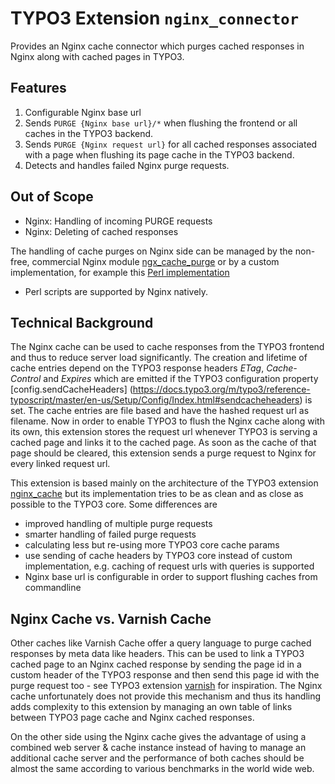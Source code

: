 # TYPO3 Extension `nginx_connector`

Provides an Nginx cache connector which purges cached responses in Nginx along with cached pages in TYPO3.

## Features

1. Configurable Nginx base url
2. Sends `PURGE {Nginx base url}/*` when flushing the frontend or all caches in the TYPO3 backend.
3. Sends `PURGE {Nginx request url}` for all cached responses associated with a page when flushing its page cache in the
   TYPO3 backend.
4. Detects and handles failed Nginx purge requests.

## Out of Scope

* Nginx: Handling of incoming PURGE requests
* Nginx: Deleting of cached responses

The handling of cache purges on Nginx side can be managed by the non-free, commercial Nginx module
[ngx_cache_purge](https://nginx.org/en/docs/http/ngx_http_proxy_module.html#purger) or by a custom
implementation, for example this
[Perl implementation](https://github.com/qbus-agentur/nginx_cache#nginx-configuration>)
- Perl scripts are supported by Nginx natively.

## Technical Background

The Nginx cache can be used to cache responses from the TYPO3 frontend and thus to reduce server load significantly.
The creation and lifetime of cache entries depend on the TYPO3 response headers _ETag_, _Cache-Control_
and _Expires_ which are emitted if the TYPO3 configuration property
[config.sendCacheHeaders]
(https://docs.typo3.org/m/typo3/reference-typoscript/master/en-us/Setup/Config/Index.html#sendcacheheaders) 
is set.
The cache entries are file based and have the hashed request url as filename.
Now in order to enable TYPO3 to flush the Nginx cache along with its own, this extension stores the request url
whenever TYPO3 is serving a cached page and links it to the cached page. As soon as the cache of that page should be
cleared, this extension sends a purge request to Nginx for every linked request url.

This extension is based mainly on the architecture of the TYPO3 extension
[nginx_cache](https://github.com/qbus-agentur/nginx_cache) but its implementation tries to be as clean and as close
as possible to the TYPO3 core. Some differences are

* improved handling of multiple purge requests
* smarter handling of failed purge requests
* calculating less but re-using more TYPO3 core cache params
* use sending of cache headers by TYPO3 core instead of custom implementation,
  e.g. caching of request urls with queries is supported
* Nginx base url is configurable in order to support flushing caches from commandline

## Nginx Cache vs. Varnish Cache

Other caches like Varnish Cache offer a query language to purge cached responses by meta data like headers.
This can be used to link a TYPO3 cached page to an Nginx cached response by sending the page id in a custom
header of the TYPO3 response and then send this page id with the purge request too -
see TYPO3 extension [varnish](https://gitlab.com/opsone_ch/typo3/varnish/) for inspiration.
The Nginx cache unfortunately does not provide this mechanism and thus its handling adds complexity
to this extension by managing an own table of links between TYPO3 page cache and Nginx cached responses.

On the other side using the Nginx cache gives the advantage of using a combined web server & cache instance instead of
having to manage an additional cache server and the performance of both caches should be almost the same according to
various benchmarks in the world wide web.

